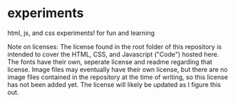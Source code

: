 # experiments
html, js, and css experiments! for fun and learning

Note on licenses: The license found in the root folder of this repository is intended to cover the HTML, CSS, and Javascript ("Code") hosted here.
The fonts have their own, seperate license and readme regarding that license.
Image files may eventually have their own license, but there are no image files contained in the repository at the time of writing, so this license has not been added yet.
The license will likely be updated as I figure this out.
